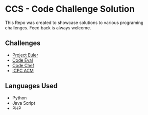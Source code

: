 CCS - Code Challenge Solution
=============================

This Repo was created to showcase solutions to various programing challenges. Feed back is always welcome.

Challenges
----------
- [Project Euler](http://projecteuler.net/about)
- [Code Eval](https://codeeval.com/)
- [Code Chef](http://www.codechef.com/)
- [ICPC ACM](https://icpcarchive.ecs.baylor.edu/)

Languages Used
--------------
- Python
- Java Script
- PHP
